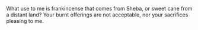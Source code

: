 What use to me is frankincense that comes from Sheba, or sweet cane from a distant land? Your burnt offerings are not acceptable, nor your sacrifices pleasing to me.
